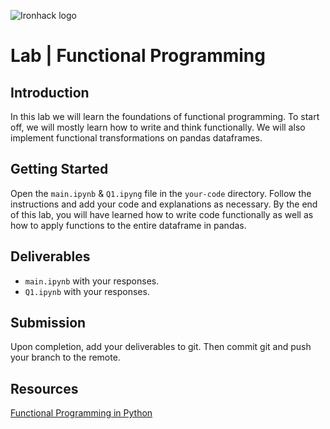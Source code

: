 ![Ironhack logo](https://i.imgur.com/1QgrNNw.png)

# Lab | Functional Programming

## Introduction

In this lab we will learn the foundations of functional programming. To start off, we will mostly learn how to write and think functionally. We will also implement functional transformations on pandas dataframes.

## Getting Started

Open the `main.ipynb` & `Q1.ipyng` file in the `your-code` directory. Follow the instructions and add your code and explanations as necessary. By the end of this lab, you will have learned how to write code functionally as well as how to apply functions to the entire dataframe in pandas.

## Deliverables

- `main.ipynb` with your responses.
- `Q1.ipynb` with your responses.

## Submission

Upon completion, add your deliverables to git. Then commit git and push your branch to the remote.

## Resources

[Functional Programming in Python](https://docs.python.org/2/howto/functional.html)
